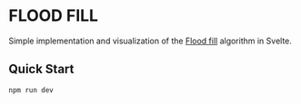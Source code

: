 # FLOOD FILL

Simple implementation and visualization of the [Flood fill](https://en.wikipedia.org/wiki/Flood_fill) algorithm in Svelte.


## Quick Start

```bash
npm run dev
```
